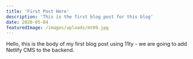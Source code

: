 ```yaml
---
title: 'First Post Here'
description: 'This is the first blog post for this blog'
date: 2020-05-04
featuredImage: /images/uploads/mt09.jpg
---
```


Hello, this is the body of my first blog post using 11ty - we are going to add Netlify CMS to the backend.
